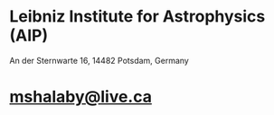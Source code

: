 # Leibniz Institute for Astrophysics (AIP)
An der Sternwarte 16, 14482 Potsdam, Germany
# mshalaby@live.ca
